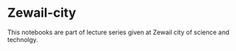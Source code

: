 # Zewail-city
This notebooks are part of lecture series given at Zewail city of science and technolgy.
